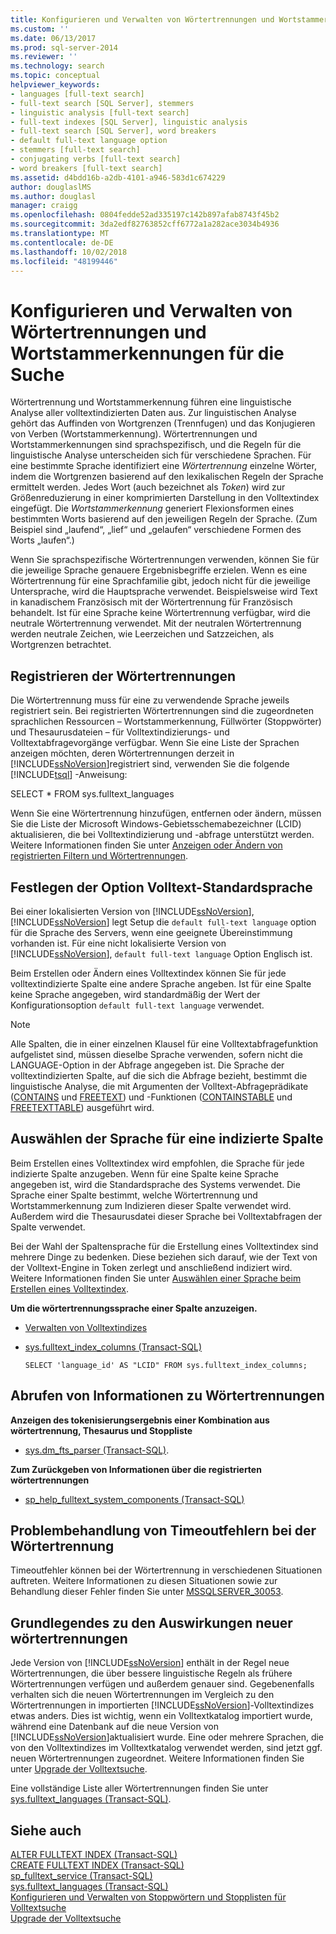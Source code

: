 ```yaml
---
title: Konfigurieren und Verwalten von Wörtertrennungen und Wortstammerkennungen für die Suche | Microsoft-Dokumentation
ms.custom: ''
ms.date: 06/13/2017
ms.prod: sql-server-2014
ms.reviewer: ''
ms.technology: search
ms.topic: conceptual
helpviewer_keywords:
- languages [full-text search]
- full-text search [SQL Server], stemmers
- linguistic analysis [full-text search]
- full-text indexes [SQL Server], linguistic analysis
- full-text search [SQL Server], word breakers
- default full-text language option
- stemmers [full-text search]
- conjugating verbs [full-text search]
- word breakers [full-text search]
ms.assetid: d4bdd16b-a2db-4101-a946-583d1c674229
author: douglaslMS
ms.author: douglasl
manager: craigg
ms.openlocfilehash: 0804fedde52ad335197c142b897afab8743f45b2
ms.sourcegitcommit: 3da2edf82763852cff6772a1a282ace3034b4936
ms.translationtype: MT
ms.contentlocale: de-DE
ms.lasthandoff: 10/02/2018
ms.locfileid: "48199446"
---
```

# <a name="configure-and-manage-word-breakers-and-stemmers-for-search"></a>Konfigurieren und Verwalten von Wörtertrennungen und Wortstammerkennungen für die Suche
  Wörtertrennung und Wortstammerkennung führen eine linguistische Analyse aller volltextindizierten Daten aus. Zur linguistischen Analyse gehört das Auffinden von Wortgrenzen (Trennfugen) und das Konjugieren von Verben (Wortstammerkennung). Wörtertrennungen und Wortstammerkennungen sind sprachspezifisch, und die Regeln für die linguistische Analyse unterscheiden sich für verschiedene Sprachen. Für eine bestimmte Sprache identifiziert eine *Wörtertrennung* einzelne Wörter, indem die Wortgrenzen basierend auf den lexikalischen Regeln der Sprache ermittelt werden. Jedes Wort (auch bezeichnet als *Token*) wird zur Größenreduzierung in einer komprimierten Darstellung in den Volltextindex eingefügt. Die *Wortstammerkennung* generiert Flexionsformen eines bestimmten Worts basierend auf den jeweiligen Regeln der Sprache. (Zum Beispiel sind „laufend“, „lief“ und „gelaufen“ verschiedene Formen des Worts „laufen“.)  
  
 Wenn Sie sprachspezifische Wörtertrennungen verwenden, können Sie für die jeweilige Sprache genauere Ergebnisbegriffe erzielen. Wenn es eine Wörtertrennung für eine Sprachfamilie gibt, jedoch nicht für die jeweilige Untersprache, wird die Hauptsprache verwendet. Beispielsweise wird Text in kanadischem Französisch mit der Wörtertrennung für Französisch behandelt. Ist für eine Sprache keine Wörtertrennung verfügbar, wird die neutrale Wörtertrennung verwendet. Mit der neutralen Wörtertrennung werden neutrale Zeichen, wie Leerzeichen und Satzzeichen, als Wortgrenzen betrachtet.  
  
##  <a name="register"></a> Registrieren der Wörtertrennungen  
 Die Wörtertrennung muss für eine zu verwendende Sprache jeweils registriert sein. Bei registrierten Wörtertrennungen sind die zugeordneten sprachlichen Ressourcen – Wortstammerkennung, Füllwörter (Stoppwörter) und Thesaurusdateien – für Volltextindizierungs- und Volltextabfragevorgänge verfügbar. Wenn Sie eine Liste der Sprachen anzeigen möchten, deren Wörtertrennungen derzeit in [!INCLUDE[ssNoVersion](../../includes/ssnoversion-md.md)]registriert sind, verwenden Sie die folgende [!INCLUDE[tsql](../../includes/tsql-md.md)] -Anweisung:  
  
 SELECT * FROM sys.fulltext_languages  
  
 Wenn Sie eine Wörtertrennung hinzufügen, entfernen oder ändern, müssen Sie die Liste der Microsoft Windows-Gebietsschemabezeichner (LCID) aktualisieren, die bei Volltextindizierung und -abfrage unterstützt werden. Weitere Informationen finden Sie unter [Anzeigen oder Ändern von registrierten Filtern und Wörtertrennungen](view-or-change-registered-filters-and-word-breakers.md).  
  
##  <a name="default"></a> Festlegen der Option Volltext-Standardsprache  
 Bei einer lokalisierten Version von [!INCLUDE[ssNoVersion](../../includes/ssnoversion-md.md)], [!INCLUDE[ssNoVersion](../../includes/ssnoversion-md.md)] legt Setup die `default full-text language` option für die Sprache des Servers, wenn eine geeignete Übereinstimmung vorhanden ist. Für eine nicht lokalisierte Version von [!INCLUDE[ssNoVersion](../../includes/ssnoversion-md.md)], `default full-text language` Option Englisch ist.  
  
 Beim Erstellen oder Ändern eines Volltextindex können Sie für jede volltextindizierte Spalte eine andere Sprache angeben. Ist für eine Spalte keine Sprache angegeben, wird standardmäßig der Wert der Konfigurationsoption `default full-text language` verwendet.  
  
> [!NOTE]  
>  Alle Spalten, die in einer einzelnen Klausel für eine Volltextabfragefunktion aufgelistet sind, müssen dieselbe Sprache verwenden, sofern nicht die LANGUAGE-Option in der Abfrage angegeben ist. Die Sprache der volltextindizierten Spalte, auf die sich die Abfrage bezieht, bestimmt die linguistische Analyse, die mit Argumenten der Volltext-Abfrageprädikate ([CONTAINS](/sql/t-sql/queries/contains-transact-sql) und [FREETEXT](/sql/t-sql/queries/freetext-transact-sql)) und -Funktionen ([CONTAINSTABLE](/sql/relational-databases/system-functions/containstable-transact-sql) und [FREETEXTTABLE](/sql/relational-databases/system-functions/freetexttable-transact-sql)) ausgeführt wird.  
  
##  <a name="lang"></a> Auswählen der Sprache für eine indizierte Spalte  
 Beim Erstellen eines Volltextindex wird empfohlen, die Sprache für jede indizierte Spalte anzugeben. Wenn für eine Spalte keine Sprache angegeben ist, wird die Standardsprache des Systems verwendet. Die Sprache einer Spalte bestimmt, welche Wörtertrennung und Wortstammerkennung zum Indizieren dieser Spalte verwendet wird. Außerdem wird die Thesaurusdatei dieser Sprache bei Volltextabfragen der Spalte verwendet.  
  
 Bei der Wahl der Spaltensprache für die Erstellung eines Volltextindex sind mehrere Dinge zu bedenken. Diese beziehen sich darauf, wie der Text von der Volltext-Engine in Token zerlegt und anschließend indiziert wird. Weitere Informationen finden Sie unter [Auswählen einer Sprache beim Erstellen eines Volltextindex](choose-a-language-when-creating-a-full-text-index.md).  
  
 **Um die wörtertrennungssprache einer Spalte anzuzeigen.**  
  
-   [Verwalten von Volltextindizes](../indexes/indexes.md)  
  
-   [sys.fulltext_index_columns &#40;Transact-SQL&#41;](/sql/relational-databases/system-catalog-views/sys-fulltext-index-columns-transact-sql)  
  
    ```  
    SELECT 'language_id' AS "LCID" FROM sys.fulltext_index_columns;  
    ```  
  
##  <a name="info"></a> Abrufen von Informationen zu Wörtertrennungen  
 **Anzeigen des tokenisierungsergebnis einer Kombination aus wörtertrennung, Thesaurus und Stoppliste**  
  
-   [sys.dm_fts_parser &#40;Transact-SQL&#41;](/sql/relational-databases/system-dynamic-management-views/sys-dm-fts-parser-transact-sql).  
  
 **Zum Zurückgeben von Informationen über die registrierten wörtertrennungen**  
  
-   [sp_help_fulltext_system_components &#40;Transact-SQL&#41;](/sql/relational-databases/system-stored-procedures/sp-help-fulltext-system-components-transact-sql)  
  
##  <a name="tshoot"></a> Problembehandlung von Timeoutfehlern bei der Wörtertrennung  
 Timeoutfehler können bei der Wörtertrennung in verschiedenen Situationen auftreten. Weitere Informationen zu diesen Situationen sowie zur Behandlung dieser Fehler finden Sie unter [MSSQLSERVER_30053](../errors-events/mssqlserver-30053-database-engine-error.md).  
  
##  <a name="impact"></a> Grundlegendes zu den Auswirkungen neuer wörtertrennungen  
 Jede Version von [!INCLUDE[ssNoVersion](../../includes/ssnoversion-md.md)] enthält in der Regel neue Wörtertrennungen, die über bessere linguistische Regeln als frühere Wörtertrennungen verfügen und außerdem genauer sind. Gegebenenfalls verhalten sich die neuen Wörtertrennungen im Vergleich zu den Wörtertrennungen in importierten [!INCLUDE[ssNoVersion](../../includes/ssnoversion-md.md)]-Volltextindizes etwas anders. Dies ist wichtig, wenn ein Volltextkatalog importiert wurde, während eine Datenbank auf die neue Version von [!INCLUDE[ssNoVersion](../../includes/ssnoversion-md.md)]aktualisiert wurde. Eine oder mehrere Sprachen, die von den Volltextindizes im Volltextkatalog verwendet werden, sind jetzt ggf. neuen Wörtertrennungen zugeordnet. Weitere Informationen finden Sie unter [Upgrade der Volltextsuche](upgrade-full-text-search.md).  
  
 Eine vollständige Liste aller Wörtertrennungen finden Sie unter [sys.fulltext_languages &#40;Transact-SQL&#41;](/sql/relational-databases/system-catalog-views/sys-fulltext-languages-transact-sql).  
  
## <a name="see-also"></a>Siehe auch  
 [ALTER FULLTEXT INDEX &#40;Transact-SQL&#41;](/sql/t-sql/statements/alter-fulltext-index-transact-sql)   
 [CREATE FULLTEXT INDEX &#40;Transact-SQL&#41;](/sql/t-sql/statements/create-fulltext-index-transact-sql)   
 [sp_fulltext_service &#40;Transact-SQL&#41;](/sql/relational-databases/system-stored-procedures/sp-fulltext-service-transact-sql)   
 [sys.fulltext_languages &#40;Transact-SQL&#41;](/sql/relational-databases/system-catalog-views/sys-fulltext-languages-transact-sql)   
 [Konfigurieren und Verwalten von Stoppwörtern und Stopplisten für Volltextsuche](configure-and-manage-stopwords-and-stoplists-for-full-text-search.md)   
 [Upgrade der Volltextsuche](upgrade-full-text-search.md)  
  
  
